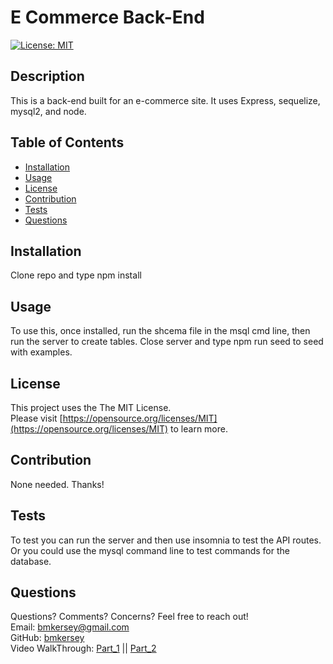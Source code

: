 
  # E Commerce Back-End

  [![License: MIT](https://img.shields.io/badge/License-MIT-yellow.svg)](https://opensource.org/licenses/MIT)

  ## Description

  This is a back-end built for an e-commerce site. It uses Express, sequelize, mysql2, and node.

  ## Table of Contents
  * [Installation](#installation)
  * [Usage](#usage)
  * [License](#license)
  * [Contribution](#contribution)
  * [Tests](#tests)
  * [Questions](#questions)
  
  ## Installation

  Clone repo and type npm install

  ## Usage

  To use this, once installed, run the shcema file in the msql cmd line, then run the server to create tables. Close server and type npm run seed to seed with examples.

  ## License

  This project uses the The MIT License.  
  Please visit [https://opensource.org/licenses/MIT](https://opensource.org/licenses/MIT) to learn more.
  

  ## Contribution

  None needed. Thanks!
  
  ## Tests 

  To test you can run the server and then use insomnia to test the API routes. Or you could use the mysql command line to test commands for the database.
  
  ## Questions
  Questions? Comments? Concerns? Feel free to reach out!  
  Email: bmkersey@gmail.com  
  GitHub: [bmkersey](https://github.com/bmkersey)                                                                                               
   Video WalkThrough: [Part_1](https://drive.google.com/file/d/1zTX5CpZc8483Yx57AptyQeVGlSH_3utA/view) || [Part_2](https://drive.google.com/file/d/1d8VkpVhi19NzVdXwHW2ZUY7JQEOHD18C/view) 
  
  